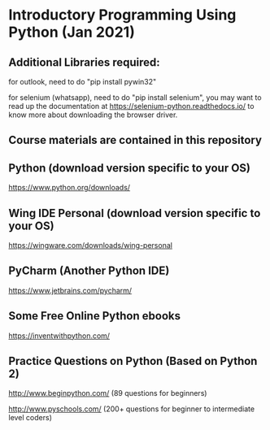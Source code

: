 # Introductory Programming Using Python (Jan 2021)

## Additional Libraries required:
for outlook, need to do "pip install pywin32"

for selenium (whatsapp), need to do "pip install selenium", you may want to read up the documentation at https://selenium-python.readthedocs.io/ to know more about downloading the browser driver. 

## Course materials are contained in this repository

## Python (download version specific to your OS) 
https://www.python.org/downloads/

## Wing IDE Personal (download version specific to your OS)
https://wingware.com/downloads/wing-personal

## PyCharm (Another Python IDE)
https://www.jetbrains.com/pycharm/

## Some Free Online Python ebooks 
https://inventwithpython.com/

## Practice Questions on Python (Based on Python 2)
http://www.beginpython.com/ (89 questions for beginners)

http://www.pyschools.com/ (200+ questions for beginner to intermediate level coders)
